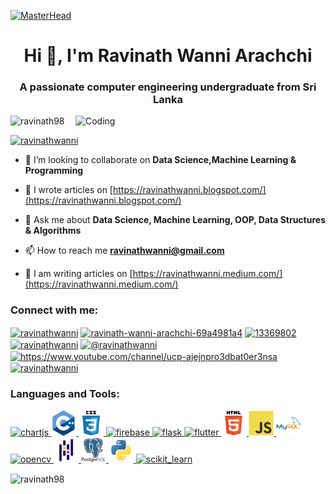 [![MasterHead](https://s3.amazonaws.com/utep-uploads/wp-content/uploads/sparkle-box/2021/02/16122228/OU-MSEE-2020-Q2-Skyscraper-What-is-Computer-Engineering-Header.jpg)](https://rishavchanda.io)
<h1 align="center">Hi 👋, I'm Ravinath Wanni Arachchi</h1>
<h3 align="center">A passionate computer engineering undergraduate from Sri Lanka</h3>
<img align="right" alt="Coding" width="400" src="https://miro.medium.com/max/1400/0*tBpl-eS41qcfLe1a.gif">

<p align="left"> <img src="https://komarev.com/ghpvc/?username=ravinath98&label=Profile%20views&color=0e75b6&style=flat" alt="ravinath98" /> </p>

<p align="left"> <a href="https://twitter.com/ravinathwanni" target="blank"><img src="https://img.shields.io/twitter/follow/ravinathwanni?logo=twitter&style=for-the-badge" alt="ravinathwanni" /></a> </p>

- 👯 I’m looking to collaborate on **Data Science,Machine Learning & Programming**

- 📝 I wrote articles on [https://ravinathwanni.blogspot.com/](https://ravinathwanni.blogspot.com/)

- 💬 Ask me about **Data Science, Machine Learning, OOP, Data Structures & Algorithms**

- 📫 How to reach me **ravinathwanni@gmail.com**

- 📝 I am writing articles on [https://ravinathwanni.medium.com/](https://ravinathwanni.medium.com/)

<h3 align="left">Connect with me:</h3>
<p align="left">
<a href="https://twitter.com/ravinathwanni" target="blank"><img align="center" src="https://raw.githubusercontent.com/rahuldkjain/github-profile-readme-generator/master/src/images/icons/Social/twitter.svg" alt="ravinathwanni" height="30" width="40" /></a>
<a href="https://linkedin.com/in/ravinath-wanni-arachchi-69a4981a4" target="blank"><img align="center" src="https://raw.githubusercontent.com/rahuldkjain/github-profile-readme-generator/master/src/images/icons/Social/linked-in-alt.svg" alt="ravinath-wanni-arachchi-69a4981a4" height="30" width="40" /></a>
<a href="https://stackoverflow.com/users/13369802" target="blank"><img align="center" src="https://raw.githubusercontent.com/rahuldkjain/github-profile-readme-generator/master/src/images/icons/Social/stack-overflow.svg" alt="13369802" height="30" width="40" /></a>
<a href="https://kaggle.com/ravinathwanni" target="blank"><img align="center" src="https://raw.githubusercontent.com/rahuldkjain/github-profile-readme-generator/master/src/images/icons/Social/kaggle.svg" alt="ravinathwanni" height="30" width="40" /></a>
<a href="https://medium.com/@ravinathwanni" target="blank"><img align="center" src="https://raw.githubusercontent.com/rahuldkjain/github-profile-readme-generator/master/src/images/icons/Social/medium.svg" alt="@ravinathwanni" height="30" width="40" /></a>
<a href="https://www.youtube.com/channel/UCp-aJejNpRo3DBAt0eR3NsA" target="blank"><img align="center" src="https://raw.githubusercontent.com/rahuldkjain/github-profile-readme-generator/master/src/images/icons/Social/youtube.svg" alt="https://www.youtube.com/channel/ucp-ajejnpro3dbat0er3nsa" height="30" width="40" /></a>
<a href="https://www.hackerrank.com/ravinathwanni" target="blank"><img align="center" src="https://raw.githubusercontent.com/rahuldkjain/github-profile-readme-generator/master/src/images/icons/Social/hackerrank.svg" alt="ravinathwanni" height="30" width="40" /></a>
</p>

<h3 align="left">Languages and Tools:</h3>
<p align="left"> <a href="https://www.chartjs.org" target="_blank" rel="noreferrer"> <img src="https://www.chartjs.org/media/logo-title.svg" alt="chartjs" width="40" height="40"/> </a> <a href="https://www.w3schools.com/cpp/" target="_blank" rel="noreferrer"> <img src="https://raw.githubusercontent.com/devicons/devicon/master/icons/cplusplus/cplusplus-original.svg" alt="cplusplus" width="40" height="40"/> </a> <a href="https://www.w3schools.com/css/" target="_blank" rel="noreferrer"> <img src="https://raw.githubusercontent.com/devicons/devicon/master/icons/css3/css3-original-wordmark.svg" alt="css3" width="40" height="40"/> </a> <a href="https://firebase.google.com/" target="_blank" rel="noreferrer"> <img src="https://www.vectorlogo.zone/logos/firebase/firebase-icon.svg" alt="firebase" width="40" height="40"/> </a> <a href="https://flask.palletsprojects.com/" target="_blank" rel="noreferrer"> <img src="https://www.vectorlogo.zone/logos/pocoo_flask/pocoo_flask-icon.svg" alt="flask" width="40" height="40"/> </a> <a href="https://flutter.dev" target="_blank" rel="noreferrer"> <img src="https://www.vectorlogo.zone/logos/flutterio/flutterio-icon.svg" alt="flutter" width="40" height="40"/> </a> <a href="https://www.w3.org/html/" target="_blank" rel="noreferrer"> <img src="https://raw.githubusercontent.com/devicons/devicon/master/icons/html5/html5-original-wordmark.svg" alt="html5" width="40" height="40"/> </a> <a href="https://developer.mozilla.org/en-US/docs/Web/JavaScript" target="_blank" rel="noreferrer"> <img src="https://raw.githubusercontent.com/devicons/devicon/master/icons/javascript/javascript-original.svg" alt="javascript" width="40" height="40"/> </a> <a href="https://www.mysql.com/" target="_blank" rel="noreferrer"> <img src="https://raw.githubusercontent.com/devicons/devicon/master/icons/mysql/mysql-original-wordmark.svg" alt="mysql" width="40" height="40"/> </a> <a href="https://opencv.org/" target="_blank" rel="noreferrer"> <img src="https://www.vectorlogo.zone/logos/opencv/opencv-icon.svg" alt="opencv" width="40" height="40"/> </a> <a href="https://pandas.pydata.org/" target="_blank" rel="noreferrer"> <img src="https://raw.githubusercontent.com/devicons/devicon/2ae2a900d2f041da66e950e4d48052658d850630/icons/pandas/pandas-original.svg" alt="pandas" width="40" height="40"/> </a> <a href="https://www.postgresql.org" target="_blank" rel="noreferrer"> <img src="https://raw.githubusercontent.com/devicons/devicon/master/icons/postgresql/postgresql-original-wordmark.svg" alt="postgresql" width="40" height="40"/> </a> <a href="https://www.python.org" target="_blank" rel="noreferrer"> <img src="https://raw.githubusercontent.com/devicons/devicon/master/icons/python/python-original.svg" alt="python" width="40" height="40"/> </a> <a href="https://scikit-learn.org/" target="_blank" rel="noreferrer"> <img src="https://upload.wikimedia.org/wikipedia/commons/0/05/Scikit_learn_logo_small.svg" alt="scikit_learn" width="40" height="40"/> </a> </p>



<p><img align="center" src="https://github-readme-streak-stats.herokuapp.com/?user=ravinath98&" alt="ravinath98" /></p>

